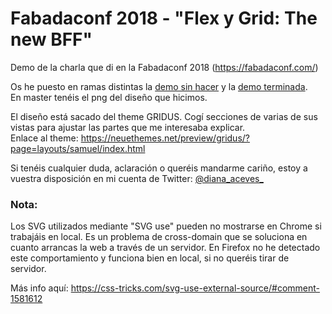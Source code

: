 # Fabadaconf 2018 - "Flex y Grid: The new BFF"
Demo de la charla que di en la Fabadaconf 2018 (https://fabadaconf.com/)

Os he puesto en ramas distintas la [demo sin hacer](https://github.com/dianaaceves/fabadaconf/tree/demo-init) y la [demo terminada](https://github.com/dianaaceves/fabadaconf/tree/demo-done).  
En master tenéis el png del diseño que hicimos.

El diseño está sacado del theme GRIDUS. Cogí secciones de varias de sus vistas para ajustar las partes que me interesaba explicar.  
Enlace al theme: https://neuethemes.net/preview/gridus/?page=layouts/samuel/index.html

Si tenéis cualquier duda, aclaración o queréis mandarme cariño, estoy a vuestra disposición en mi cuenta de Twitter:
[@diana_aceves_](https://twitter.com/diana_aceves_)


### Nota:
Los SVG utilizados mediante "SVG use" pueden no mostrarse en Chrome si trabajáis en local. Es un problema de cross-domain que se soluciona en cuanto arrancas la web a través de un servidor.
En Firefox no he detectado este comportamiento y funciona bien en local, si no queréis tirar de servidor.

Más info aquí: https://css-tricks.com/svg-use-external-source/#comment-1581612
